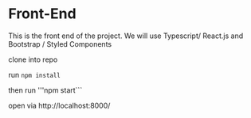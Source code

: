 # Front-End
This is the front end of the project. We will use Typescript/ React.js and Bootstrap / Styled Components


clone into repo

run 
```npm install```

then run 
'''npm start```

open via http://localhost:8000/
